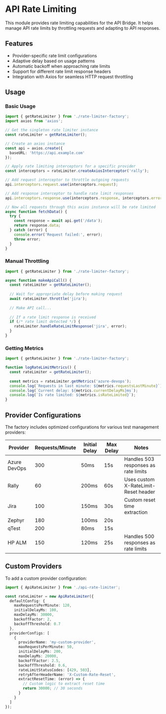 # API Rate Limiting

This module provides rate limiting capabilities for the API Bridge. It helps manage API rate limits by throttling requests and adapting to API responses.

## Features

- Provider-specific rate limit configurations
- Adaptive delay based on usage patterns
- Automatic backoff when approaching rate limits
- Support for different rate limit response headers
- Integration with Axios for seamless HTTP request throttling

## Usage

### Basic Usage

```typescript
import { getRateLimiter } from './rate-limiter-factory';
import axios from 'axios';

// Get the singleton rate limiter instance
const rateLimiter = getRateLimiter();

// Create an axios instance
const api = axios.create({
  baseURL: 'https://api.example.com'
});

// Apply rate limiting interceptors for a specific provider
const interceptors = rateLimiter.createAxiosInterceptor('rally');

// Add request interceptor to throttle outgoing requests
api.interceptors.request.use(interceptors.request);

// Add response interceptor to handle rate limit responses
api.interceptors.response.use(interceptors.response, interceptors.error);

// Now all requests through this axios instance will be rate limited
async function fetchData() {
  try {
    const response = await api.get('/data');
    return response.data;
  } catch (error) {
    console.error('Request failed:', error);
    throw error;
  }
}
```

### Manual Throttling

```typescript
import { getRateLimiter } from './rate-limiter-factory';

async function makeApiCall() {
  const rateLimiter = getRateLimiter();
  
  // Wait for appropriate delay before making request
  await rateLimiter.throttle('jira');
  
  // Make API call...
  
  // If a rate limit response is received
  if (/* rate limit detected */) {
    rateLimiter.handleRateLimitResponse('jira', error);
  }
}
```

### Getting Metrics

```typescript
import { getRateLimiter } from './rate-limiter-factory';

function logRateLimitMetrics() {
  const rateLimiter = getRateLimiter();
  
  const metrics = rateLimiter.getMetrics('azure-devops');
  console.log(`Requests in last minute: ${metrics.requestsLastMinute}`);
  console.log(`Current delay: ${metrics.currentDelayMs}ms`);
  console.log(`Is rate limited: ${metrics.isRateLimited}`);
}
```

## Provider Configurations

The factory includes optimized configurations for various test management providers:

| Provider | Requests/Minute | Initial Delay | Max Delay | Notes |
|----------|----------------|--------------|-----------|-------|
| Azure DevOps | 300 | 50ms | 15s | Handles 503 responses as rate limits |
| Rally | 60 | 200ms | 60s | Uses custom X-RateLimit-Reset header |
| Jira | 100 | 150ms | 30s | Custom reset time extraction |
| Zephyr | 180 | 100ms | 20s | |
| qTest | 200 | 80ms | 15s | |
| HP ALM | 150 | 120ms | 25s | Handles 500 responses as rate limits |

## Custom Providers

To add a custom provider configuration:

```typescript
import { ApiRateLimiter } from './api-rate-limiter';

const rateLimiter = new ApiRateLimiter({
  defaultConfig: {
    maxRequestsPerMinute: 120,
    initialDelayMs: 100,
    maxDelayMs: 30000,
    backoffFactor: 2,
    backoffThreshold: 0.7
  },
  providerConfigs: [
    {
      providerName: 'my-custom-provider',
      maxRequestsPerMinute: 50,
      initialDelayMs: 200,
      maxDelayMs: 20000,
      backoffFactor: 2.5,
      backoffThreshold: 0.6,
      rateLimitStatusCodes: [429, 503],
      retryAfterHeaderName: 'X-Custom-Rate-Reset',
      extractResetTime: (error) => {
        // Custom logic to extract reset time
        return 30000; // 30 seconds
      }
    }
  ]
});
```